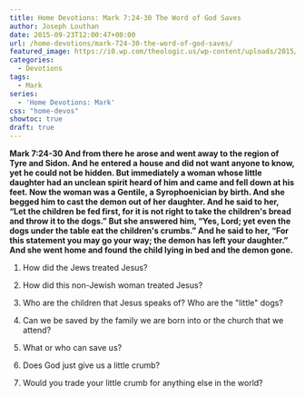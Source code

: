 ```yaml
---
title: Home Devotions: Mark 7:24-30 The Word of God Saves
author: Joseph Louthan
date: 2015-09-23T12:00:47+00:00
url: /home-devotions/mark-724-30-the-word-of-god-saves/
featured_image: https://i0.wp.com/theologic.us/wp-content/uploads/2015/09/cdsc_0026_hq.jpg?resize=825%2C510
categories:
  - Devotions
tags:
  - Mark
series:
  - 'Home Devotions: Mark'
css: "home-devos"
showtoc: true
draft: true
---
```

**Mark 7:24-30 And from there he arose and went away to the region of Tyre and Sidon. And he entered a house and did not want anyone to know, yet he could not be hidden. But immediately a woman whose little daughter had an unclean spirit heard of him and came and fell down at his feet. Now the woman was a Gentile, a Syrophoenician by birth. And she begged him to cast the demon out of her daughter. And he said to her, “Let the children be fed first, for it is not right to take the children's bread and throw it to the dogs.” But she answered him, “Yes, Lord; yet even the dogs under the table eat the children's crumbs.” And he said to her, “For this statement you may go your way; the demon has left your daughter.” And she went home and found the child lying in bed and the demon gone.**

1. How did the Jews treated Jesus?

2. How did this non-Jewish woman treated Jesus?

3. Who are the children that Jesus speaks of? Who are the "little" dogs?

4. Can we be saved by the family we are born into or the church that we attend?

5. What or who can save us?

6. Does God just give us a little crumb?

7. Would you trade your little crumb for anything else in the world?